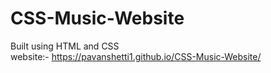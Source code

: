 # CSS-Music-Website
Built using HTML and CSS<br>
website:- https://pavanshetti1.github.io/CSS-Music-Website/
